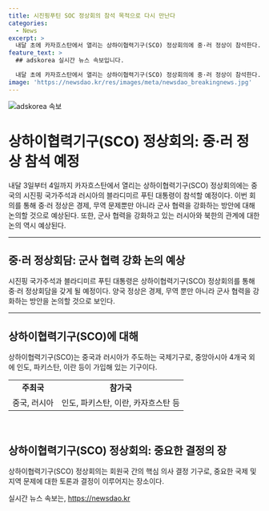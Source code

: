 ```yaml
---
title: 시진핑푸틴 SOC 정상회의 참석 목적으로 다시 만난다
categories:
  - News
excerpt: >
  내달 초에 카자흐스탄에서 열리는 상하이협력기구(SCO) 정상회의에 중·러 정상이 참석한다. 중국 외교부는 시진핑 국가주석이 참석할 예정이며, 이번 회의에서는 중·러 정상회담도 이뤄질 것으로 전망된다. 경제, 무역 등 다양한 분야에서 협력을 논의할 것으로 예상되며, 러시아와 북한의 군사 협력 강화에 대한 논의도 예상된다. 또한, SCO는 중국과 러시아를 중심으로 한 중앙아시아 4개국과 인도, 파키스탄, 이란이 가입한 기구이다.
feature_text: >
  ## adskorea 실시간 뉴스 속보입니다.

  내달 초에 카자흐스탄에서 열리는 상하이협력기구(SCO) 정상회의에 중·러 정상이 참석한다. 중국 외교부는 시진핑 국가주석이 참석할 예정이며, 이번 회의에서는 중·러 정상회담도 이뤄질 것으로 전망된다. 경제, 무역 등 다양한 분야에서 협력을 논의할 것으로 예상되며, 러시아와 북한의 군사 협력 강화에 대한 논의도 예상된다. 또한, SCO는 중국과 러시아를 중심으로 한 중앙아시아 4개국과 인도, 파키스탄, 이란이 가입한 기구이다.
image: 'https://newsdao.kr/res/images/meta/newsdao_breakingnews.jpg'
---
```


<p><img src="https://newsdao.kr/res/images/meta/newsdao_breakingnews.jpg" alt="adskorea 속보" /></p>

<h1 data-ke-size="size26">상하이협력기구(SCO) 정상회의: 중·러 정상 참석 예정</h1>

<p data-ke-size="size16">내달 3일부터 4일까지 카자흐스탄에서 열리는 상하이협력기구(SCO) 정상회의에는 중국의 시진핑 국가주석과 러시아의 블라디미르 푸틴 대통령이 참석할 예정이다. 이번 회의를 통해 중·러 정상은 경제, 무역 문제뿐만 아니라 군사 협력을 강화하는 방안에 대해 논의할 것으로 예상된다. 또한, 군사 협력을 강화하고 있는 러시아와 북한의 관계에 대한 논의 역시 예상된다.</p>

<hr>

<h2 data-ke-size="size24">중·러 정상회담: 군사 협력 강화 논의 예상</h2>

<p data-ke-size="size16">시진핑 국가주석과 블라디미르 푸틴 대통령은 상하이협력기구(SCO) 정상회의를 통해 중·러 정상회담을 갖게 될 예정이다. 양국 정상은 경제, 무역 뿐만 아니라 군사 협력을 강화하는 방안을 논의할 것으로 보인다.</p>

<hr>

<h2 data-ke-size="size24">상하이협력기구(SCO)에 대해</h2>

<p data-ke-size="size16">상하이협력기구(SCO)는 중국과 러시아가 주도하는 국제기구로, 중앙아시아 4개국 외에 인도, 파키스탄, 이란 등이 가입해 있는 기구이다.</p>

<table>
  <tr>
    <td style="text-align: center; height: 17px;"><b>주최국</b></td>
    <td style="text-align: center; height: 17px;"><b>참가국</b></td>
  </tr>
  <tr>
    <td style="text-align: center; height: 17px;">중국, 러시아</td>
    <td style="text-align: center; height: 17px;">인도, 파키스탄, 이란, 카자흐스탄 등</td>
  </tr>
</table>

<p data-ke-size="size16">&nbsp;</p>

<h2 data-ke-size="size24">상하이협력기구(SCO) 정상회의: 중요한 결정의 장</h2>

<p data-ke-size="size16">상하이협력기구(SCO) 정상회의는 회원국 간의 핵심 의사 결정 기구로, 중요한 국제 및 지역 문제에 대한 토론과 결정이 이루어지는 장소이다.</p>
실시간 뉴스 속보는, <a href="https://newsdao.kr" rel="dofollow">https://newsdao.kr</a>


